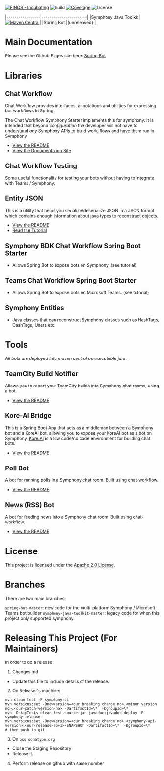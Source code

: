 [![FINOS - Incubating](https://cdn.jsdelivr.net/gh/finos/contrib-toolbox@master/images/badge-incubating.svg)](https://finosfoundation.atlassian.net/wiki/display/FINOS/Incubating)
![build](https://github.com/finos/spring-bot/workflows/sjt-build/badge.svg)
[![Coverage](https://img.shields.io/codecov/c/github/finos/symphony-java-toolkit)](https://app.codecov.io/gh/finos/symphony-java-toolkit)
![License](https://img.shields.io/github/license/finos/spring-bot)

|-----------------|-----------------------|
|Symphony Java Toolkit |[![Maven Central](https://img.shields.io/maven-central/v/org.finos.symphony.toolkit/symphony-java-toolkit)](https://search.maven.org/search?q=org.finos.symphony.toolkit)|
|Spring Bot            |(unreleased)      |

# Main Documentation

Please see the Github Pages site here:  [Spring Bot](https://finos.github.io/spring-bot)

# Libraries

## Chat Workflow

Chat Workflow provides interfaces, annotations and utilities for expressing bot workflows in Spring.

The Chat Workflow Symphony Starter implements this for symphony.  It is intended that beyond _configuration_ the developer will not have to understand _any_ Symphony APIs to build work-flows and have them run in Symphony.

 - [View the README](libs/chat-workflow/README.md)
 - [View the Documentation Site](https://finos.github.io/symphony-java-toolkit) 
 
## Chat Workflow Testing

Some useful functionality for testing your bots without having to integrate with Teams / Symphony. 

## Entity JSON 

This is a utility that helps you serialize/deserialize JSON in a JSON format which contains enough information about java types to reconstruct objects.

 - [View the README](libs/entity-json/README.md)
 - [Read the Tutorial](tutorials/Entity-JSON.md)

## Symphony BDK Chat Workflow Spring Boot Starter

- Allows Spring Bot to expose bots on Symphony.  (see tutorial)

## Teams Chat Workflow Spring Boot Starter

- Allows Spring Bot to expose bots on Microsoft Teams.  (see tutorial)

## Symphony Entities

- Java classes that can reconstruct Symphony classes such as HashTags, CashTags, Users etc.

# Tools

_All bots are deployed into maven central as executable jars_.
 
## TeamCity Build Notifier

Allows you to report your TeamCity builds into Symphony chat rooms, using a bot.

 - [View the README](tools/teamcity-symphony-integration/README.md)

## Kore-AI Bridge

This is a Spring Boot App that acts as a middleman between a Symphony bot and a KoreAI bot, allowing you to expose your KoreAI bot as a bot on Symphony.  [Kore.AI](https://kore.ai/) is a low code/no code environment for building chat bots.

 - [View the README](tools/koreai/README.md)

## Poll Bot

A bot for running polls in a Symphony chat room.  Built using chat-workflow.

 - [View the README](tools/poll-bot/README.md)

## News (RSS) Bot

A bot for feeding news into a Symphony chat room.  Built using chat-workflow.

- [View the README](tools/rss-bot/README.md)

# License

This project is licensed under the [Apache 2.0 License](LICENSE).


# Branches

There are two main branches:

`spring-bot-master`:  new code for the multi-platform Symphony / Microsoft Teams bot builder
`symphony-java-toolkit-master`: legacy code for when this project only supported symphony.

# Releasing This Project (For Maintainers)

In order to do a release:

1.  Changes.md

- Update this file to include details of the release.

2. On Releaser's machine:

```
mvn clean test -P symphony-ci
mvn versions:set -DnewVersion=<our breaking change no>.<minor version no>.<our-patch-version-no> -DartifactId=\*  -DgroupId=\*
mvn -DskipTests clean test source:jar javadoc:javadoc deploy -P symphony-release
mvn versions:set -DnewVersion=<our breaking change no>.<symphony-api-version>.<our-release-no+1>-SNAPSHOT -DartifactId=\*  -DgroupId=\*
# then push to git
```

3.  On `oss.sonatype.org`

- Close the Staging Repository
- Release it.

4.  Perform release on github with same number
 

